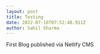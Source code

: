 ```yaml
---
layout: post
title: Testing
date: 2022-07-16T07:52:48.911Z
author: Sahil Sharma
---
```

First Blog published via Netlify CMS